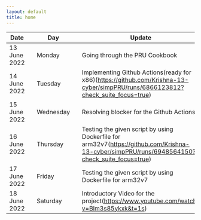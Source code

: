 ```yaml
---
layout: default
title: home
---
```


|Date        ||Day          ||Update
| -----------|-|------------|-|-------------|
13 June 2022 ||Monday       || Going through the PRU Cookbook 
14 June 2022 ||Tuesday      || Implementing Github Actions(ready for x86)(https://github.com/Krishna-13-cyber/simpPRU/runs/6866123812?check_suite_focus=true)
15 June 2022 ||Wednesday    || Resolving blocker for the Github Actions
16 June 2022 ||Thursday     || Testing the given script by using Dockerfile for arm32v7(https://github.com/Krishna-13-cyber/simpPRU/runs/6948564150?check_suite_focus=true)
17 June 2022 ||Friday       || Testing the given script by using Dockerfile for arm32v7
18 June 2022 ||Saturday     || Introductory Video for the project(https://www.youtube.com/watch?v=Blm3s85ykxk&t=1s)
